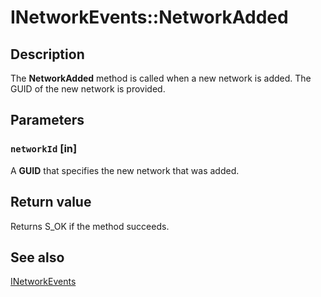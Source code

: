 # INetworkEvents::NetworkAdded

## Description

The **NetworkAdded** method is called when a new network is added. The GUID of the new network is provided.

## Parameters

### `networkId` [in]

 A **GUID** that specifies the new network that was added.

## Return value

Returns S_OK if the method succeeds.

## See also

[INetworkEvents](https://learn.microsoft.com/windows/desktop/api/netlistmgr/nn-netlistmgr-inetworkevents)